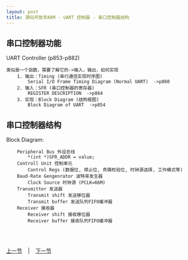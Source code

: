 ```yaml
---
layout: post
title: 源码开放学ARM - UART 控制器 - 串口控制器结构
---
```


## 串口控制器功能
UART Controller (p853-p882)

	类似是一个函数，需要了解它的->输入，输出，如何实现
		1. 输出：Timing (串行通信实现时序图)
			Serial I/O Frame Timing Diagram (Normal UART)  ->p860
		2. 输入：SFR (串口控制器的寄存器)
			REGISTER DESCRIPTION  ->p864
		3. 实现：Block Diagram (结构框图)
			Block Diagram of UART  ->p854
## 串口控制器结构			
Block Diagram:

		Peripheral Bus 外设总线
			*(int *)SFR_ADDR = value;
		Controll Unit 控制单元
			Control Regs (数据位, 停止位, 奇偶校验位, 时钟源选择, 工作模式等)
		Baud-Rate Gengenrator 波特率发生器
			Clock Source 时钟源 (PCLK=66M)
		Transmitter 发送器
			Transmit shift 发送移位器
			Transmit buffer 发送队列FIFO缓冲器
		Receiver 接收器
			Receiver shift 接收移位器
			Receiver buffer 接收队列FIFO缓冲器

	

<br> <br> 
<div> <a href="chp5-3.html">上一节</a> &nbsp;&nbsp; | &nbsp;&nbsp; <a href="chp5-5.html">下一节</a> </div> <br> <br>